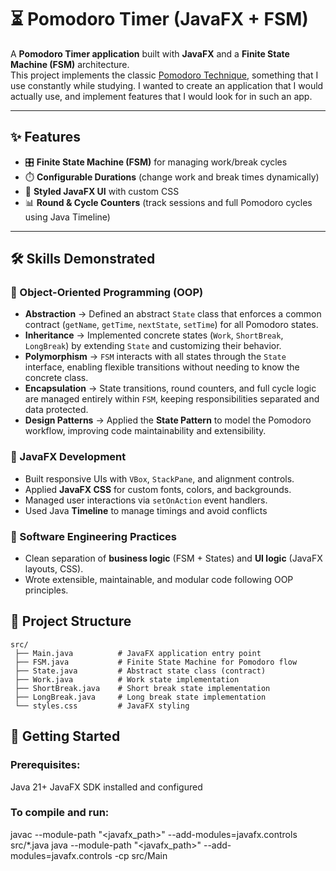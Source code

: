 # ⏳ Pomodoro Timer (JavaFX + FSM)

A **Pomodoro Timer application** built with **JavaFX** and a **Finite State Machine (FSM)** architecture.  
This project implements the classic [Pomodoro Technique](https://en.wikipedia.org/wiki/Pomodoro_Technique), something that I use constantly while studying. I wanted to create an application that I would actually use, and implement features that I would look for in such an app.

---

## ✨ Features

- 🎛️ **Finite State Machine (FSM)** for managing work/break cycles
- ⏱️ **Configurable Durations** (change work and break times dynamically)
- 🎨 **Styled JavaFX UI** with custom CSS
- 📊 **Round & Cycle Counters** (track sessions and full Pomodoro cycles using Java Timeline)

---

## 🛠️ Skills Demonstrated

### 🧩 Object-Oriented Programming (OOP)
- **Abstraction** → Defined an abstract `State` class that enforces a common contract (`getName`, `getTime`, `nextState`, `setTime`) for all Pomodoro states.
- **Inheritance** → Implemented concrete states (`Work`, `ShortBreak`, `LongBreak`) by extending `State` and customizing their behavior.
- **Polymorphism** → `FSM` interacts with all states through the `State` interface, enabling flexible transitions without needing to know the concrete class.
- **Encapsulation** → State transitions, round counters, and full cycle logic are managed entirely within `FSM`, keeping responsibilities separated and data protected.
- **Design Patterns** → Applied the **State Pattern** to model the Pomodoro workflow, improving code maintainability and extensibility.

### 🎨 JavaFX Development
- Built responsive UIs with `VBox`, `StackPane`, and alignment controls.
- Applied **JavaFX CSS** for custom fonts, colors, and backgrounds.
- Managed user interactions via `setOnAction` event handlers.
- Used Java **Timeline** to manage timings and avoid conflicts

### 📐 Software Engineering Practices
- Clean separation of **business logic** (FSM + States) and **UI logic** (JavaFX layouts, CSS).
- Wrote extensible, maintainable, and modular code following OOP principles.

## 📂 Project Structure

```plaintext
src/
 ├── Main.java          # JavaFX application entry point
 ├── FSM.java           # Finite State Machine for Pomodoro flow
 ├── State.java         # Abstract state class (contract)
 ├── Work.java          # Work state implementation
 ├── ShortBreak.java    # Short break state implementation
 ├── LongBreak.java     # Long break state implementation
 └── styles.css         # JavaFX styling
```

## 🚀 Getting Started
### Prerequisites:
Java 21+
JavaFX SDK installed and configured

### To compile and run:
javac --module-path "<javafx_path>" --add-modules=javafx.controls src/*.java
java --module-path "<javafx_path>"  --add-modules=javafx.controls -cp src/Main
